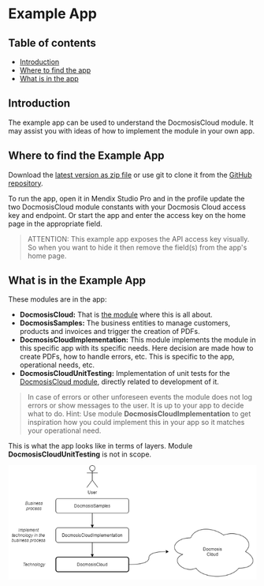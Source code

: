 # Example App

<h2>Table of contents</h2>

- [Introduction](#introduction)
- [Where to find the app](#where-to-find-the-app)
- [What is in the app](#what-is-in-the-app)

## Introduction

The example app can be used to understand the DocmosisCloud module. It may assist you with ideas of how to implement the module in your own app.

## Where to find the Example App

Download the [latest version as zip file](https://github.com/Docmosis/mendix-integration/archive/main.zip) or use git to clone it from the [GitHub repository](https://github.com/Docmosis/mendix-integration).

To run the app, open it in Mendix Studio Pro and in the profile update the two DocmosisCloud module constants with your Docmosis Cloud access key and endpoint. Or start the app and enter the access key on the home page in the appropriate field.

> ATTENTION: This example app exposes the API access key visually. So when you want to hide it then remove the field(s) from the app's home page.

## What is in the Example App

These modules are in the app:

- **DocmosisCloud:** That is [the module](module.md) where this is all about.
- **DocmosisSamples:** The business entities to manage customers, products and invoices and trigger the creation of PDFs.
- **DocmosisCloudImplementation:** This module implements the module in this specific app with its specific needs. Here decision are made how to create PDFs, how to handle errors, etc. This is specific to the app, operational needs, etc.
- **DocmosisCloudUnitTesting:** Implementation of unit tests for the [DocmosisCloud module](module.md), directly related to development of it.

> In case of errors or other unforeseen events the module does not log errors or show messages to the user. It is up to your app to decide what to do. Hint: Use module **DocmosisCloudImplementation** to get inspiration how you could implement this in your app so it matches your operational need.

This is what the app looks like in terms of layers. Module **DocmosisCloudUnitTesting** is not in scope.

![Module](assets/Modules.png)
